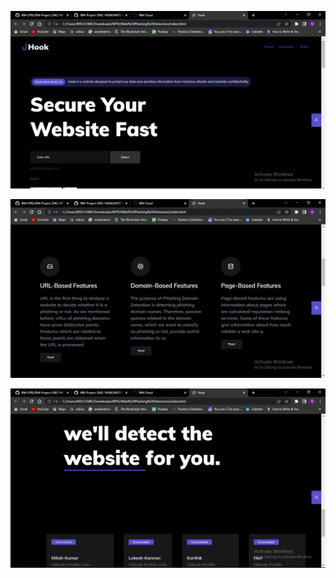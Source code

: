 
![This is an image](https://github.com/IBM-EPBL/IBM-Project-2042-1658424437/blob/main/Task%20And%20Progess/Application%20Building/Home%20Page.png)

![This is an image](https://github.com/IBM-EPBL/IBM-Project-2042-1658424437/blob/main/Task%20And%20Progess/Application%20Building/Home%20Page%202.png)

![This is an image](https://github.com/IBM-EPBL/IBM-Project-2042-1658424437/blob/main/Task%20And%20Progess/Application%20Building/Home%20Page%203.png)
